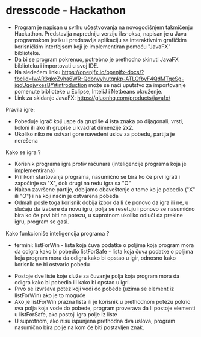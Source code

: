# dresscode - Hackathon

- Program je napisan u svrhu učestvovanja na novogodišnjem takmičenju Hackathon. Predstavlja napredniju verziju iks-oksa, napisan je u Java programskom jeziku i predstavlja       aplikaciju sa interaktivnim grafičkim korisničkim interfejsom koji je implementiran pomoću "JavaFX" biblioteke.
- Da bi se program pokrenuo, potrebno je prethodno skinuti JavaFX biblioteku i importovati u svoj IDE. 
- Na sledećem linku https://openjfx.io/openjfx-docs/?fbclid=IwAR3gkcZvha6WR-Qdbnyyhutgnkp-ATLQfbyF4QdMTqeSg-iqoUqqjwxesBY#introduction može se naći uputstvo za importovanje       pomenute biblioteke u Eclipse, InteliJ i Netbeans okruženje. 
- Link za skidanje JavaFX: https://gluonhq.com/products/javafx/ 

Pravila igre:
  - Pobeđuje igrač koji uspe da grupiše 4 ista znaka po dijagonali, vrsti, koloni ili ako ih grupiše u kvadrat dimenzije 2x2.
  - Ukoliko niko ne ostvari gore navedeni uslov za pobedu, partija je nerešena
 
Kako se igra ?
  - Korisnik programa igra protiv računara (inteligencije programa koja je implementirana)
  - Prilikom startovanja programa, nasumično se bira ko će prvi igrati i započinje sa "X", dok drugi na redu igra sa "O"
  - Nakon završene partije, dobijamo obaveštenje o tome ko je pobedio ("X" ili "O") i na koji način je ostvarena pobeda
  - Odmah posle toga korisnik dobija izbor da li će ponovo da igra ili ne, u slučaju da izabere da novu igru, polja se resetuju i ponovo se nasumično bira ko će prvi biti na         potezu, u suprotnom ukoliko odluči da prekine igru, program se gasi.
  
 Kako funkcioniše inteligencija programa ?
  * termini: listForWin - lista koja čuva podatke o poljima koja program mora da odigra kako bi pobedio
             listForSafe - lista koja čuva podatke o poljima koja program mora da odigra kako bi opstao u igir, odnosno kako korisnik ne bi ostvario pobedu
  - Postoje dve liste koje služe za čuvanje polja koja program mora da odigra kako bi pobedio ili kako bi opstao u igri.
  - Prvo se izvršava potez koji vodi do pobede (uzima se element iz listForWin) ako je to moguće
  - Ako je listForWin prazna lista ili je korisnik u prethodnom potezu pokrio sva polja koja vode do pobede, program proverava da li postoje elementi u listForSafe, ako postoji     igra polje iz liste
  - U suprotnom, ako nisu ispunjena prethodna dva uslova, program nasumično bira polje na kom će biti postavljen znak.
